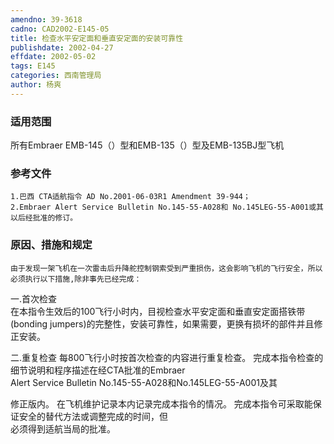 ```yaml
---
amendno: 39-3618  
cadno: CAD2002-E145-05  
title: 检查水平安定面和垂直安定面的安装可靠性  
publishdate: 2002-04-27  
effdate: 2002-05-02  
tags: E145  
categories: 西南管理局  
author: 杨爽  
---
```

  
### 适用范围  
所有Embraer EMB-145（）型和EMB-135（）型及EMB-135BJ型飞机  
  
<!--more-->  
### 参考文件  
    1.巴西 CTA适航指令 AD No.2001-06-03R1 Amendment 39-944；  
    2.Embraer Alert Service Bulletin No.145-55-A028和 No.145LEG-55-A001或其以后经批准的修订。  
  
### 原因、措施和规定  
    由于发现一架飞机在一次雷击后升降舵控制钢索受到严重损伤，这会影响飞机的飞行安全，所以必须执行以下措施,除非事先已经完成：  
  
一.首次检查  
    在本指令生效后的100飞行小时内，目视检查水平安定面和垂直安定面搭铁带(bonding jumpers)的完整性，安装可靠性，如果需要，更换有损坏的部件并且修正安装。  
  
二.重复检查     每800飞行小时按首次检查的内容进行重复检查。     完成本指令检查的细节说明和程序描述在经CTA批准的Embraer  
Alert Service Bulletin No.145-55-A028和No.145LEG-55-A001及其  
  
修正版内。     在飞机维护记录本内记录完成本指令的情况。     完成本指令可采取能保证安全的替代方法或调整完成的时间，但  
必须得到适航当局的批准。  

